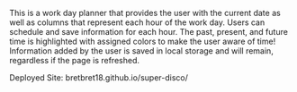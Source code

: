 This is a work day planner that provides the user with the current date as well as 
columns that represent each hour of the work day. Users can schedule and save information
for each hour. The past, present, and future time is highlighted with assigned colors to 
make the user aware of time! Information added by the user is saved in local storage and
will remain, regardless if the page is refreshed. 

Deployed Site:
bretbret18.github.io/super-disco/